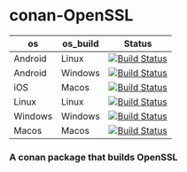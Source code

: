# conan-OpenSSL
| os | os_build | Status |
|---|---|---|
| Android | Linux | [![Build Status](https://dev.azure.com/bjoernstresing/bjoernstresing/_apis/build/status/Tereius.conan-OpenSSL?branchName=master&jobName=Android&configuration=Android%20Linux)](https://dev.azure.com/bjoernstresing/bjoernstresing/_build/latest?definitionId=5&branchName=master) |
| Android | Windows | [![Build Status](https://dev.azure.com/bjoernstresing/bjoernstresing/_apis/build/status/Tereius.conan-OpenSSL?branchName=master&jobName=Android&configuration=Android%20Windows)](https://dev.azure.com/bjoernstresing/bjoernstresing/_build/latest?definitionId=5&branchName=master) |
| iOS | Macos | [![Build Status](https://dev.azure.com/bjoernstresing/bjoernstresing/_apis/build/status/Tereius.conan-OpenSSL?branchName=master&jobName=iOS)](https://dev.azure.com/bjoernstresing/bjoernstresing/_build/latest?definitionId=5&branchName=master) |
| Linux | Linux | [![Build Status](https://dev.azure.com/bjoernstresing/bjoernstresing/_apis/build/status/Tereius.conan-OpenSSL?branchName=master&jobName=Linux)](https://dev.azure.com/bjoernstresing/bjoernstresing/_build/latest?definitionId=5&branchName=master) |
| Windows | Windows | [![Build Status](https://dev.azure.com/bjoernstresing/bjoernstresing/_apis/build/status/Tereius.conan-OpenSSL?branchName=master&jobName=Windows)](https://dev.azure.com/bjoernstresing/bjoernstresing/_build/latest?definitionId=5&branchName=master) |
| Macos | Macos | [![Build Status](https://dev.azure.com/bjoernstresing/bjoernstresing/_apis/build/status/Tereius.conan-OpenSSL?branchName=master&jobName=Macos)](https://dev.azure.com/bjoernstresing/bjoernstresing/_build/latest?definitionId=5&branchName=master)

### A conan package that builds OpenSSL
